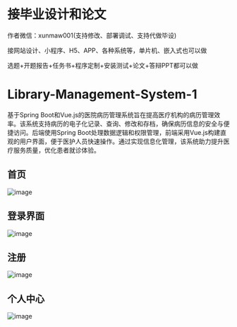 # 接毕业设计和论文
作者微信：xunmaw001(支持修改、部署调试、支持代做毕设)

接网站设计、小程序、H5、APP、各种系统等，单片机、嵌入式也可以做

选题+开题报告+任务书+程序定制+安装测试+论文+答辩PPT都可以做
# Library-Management-System-1
基于Spring Boot和Vue.js的医院病历管理系统旨在提高医疗机构的病历管理效率。该系统支持病历的电子化记录、查询、修改和存档，确保病历信息的安全与便捷访问。后端使用Spring Boot处理数据逻辑和权限管理，前端采用Vue.js构建直观的用户界面，便于医护人员快速操作。通过实现信息化管理，该系统助力提升医疗服务质量，优化患者就诊体验。
## 首页
![image](https://github.com/user-attachments/assets/f1645775-7e7d-4617-b748-19d7d04d9e9d)
## 登录界面
![image](https://github.com/user-attachments/assets/65c31ee0-ec9c-4dcd-9ce4-04ada232e589)
## 注册
![image](https://github.com/user-attachments/assets/5173f985-18ea-4c13-a2f7-9f89aa7ad2f8)
## 个人中心
![image](https://github.com/user-attachments/assets/2b96ffe2-ee24-4866-b04b-06606e4f231d)
